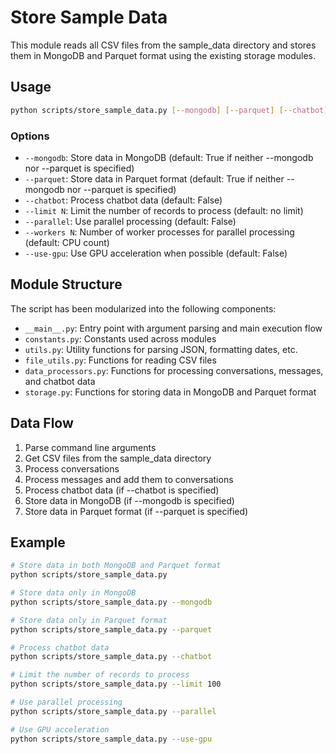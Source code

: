 # Store Sample Data

This module reads all CSV files from the sample_data directory and stores them in MongoDB and Parquet format using the existing storage modules.

## Usage

```bash
python scripts/store_sample_data.py [--mongodb] [--parquet] [--chatbot] [--limit N] [--parallel] [--workers N] [--use-gpu]
```

### Options

- `--mongodb`: Store data in MongoDB (default: True if neither --mongodb nor --parquet is specified)
- `--parquet`: Store data in Parquet format (default: True if neither --mongodb nor --parquet is specified)
- `--chatbot`: Process chatbot data (default: False)
- `--limit N`: Limit the number of records to process (default: no limit)
- `--parallel`: Use parallel processing (default: False)
- `--workers N`: Number of worker processes for parallel processing (default: CPU count)
- `--use-gpu`: Use GPU acceleration when possible (default: False)

## Module Structure

The script has been modularized into the following components:

- `__main__.py`: Entry point with argument parsing and main execution flow
- `constants.py`: Constants used across modules
- `utils.py`: Utility functions for parsing JSON, formatting dates, etc.
- `file_utils.py`: Functions for reading CSV files
- `data_processors.py`: Functions for processing conversations, messages, and chatbot data
- `storage.py`: Functions for storing data in MongoDB and Parquet format

## Data Flow

1. Parse command line arguments
2. Get CSV files from the sample_data directory
3. Process conversations
4. Process messages and add them to conversations
5. Process chatbot data (if --chatbot is specified)
6. Store data in MongoDB (if --mongodb is specified)
7. Store data in Parquet format (if --parquet is specified)

## Example

```bash
# Store data in both MongoDB and Parquet format
python scripts/store_sample_data.py

# Store data only in MongoDB
python scripts/store_sample_data.py --mongodb

# Store data only in Parquet format
python scripts/store_sample_data.py --parquet

# Process chatbot data
python scripts/store_sample_data.py --chatbot

# Limit the number of records to process
python scripts/store_sample_data.py --limit 100

# Use parallel processing
python scripts/store_sample_data.py --parallel

# Use GPU acceleration
python scripts/store_sample_data.py --use-gpu
